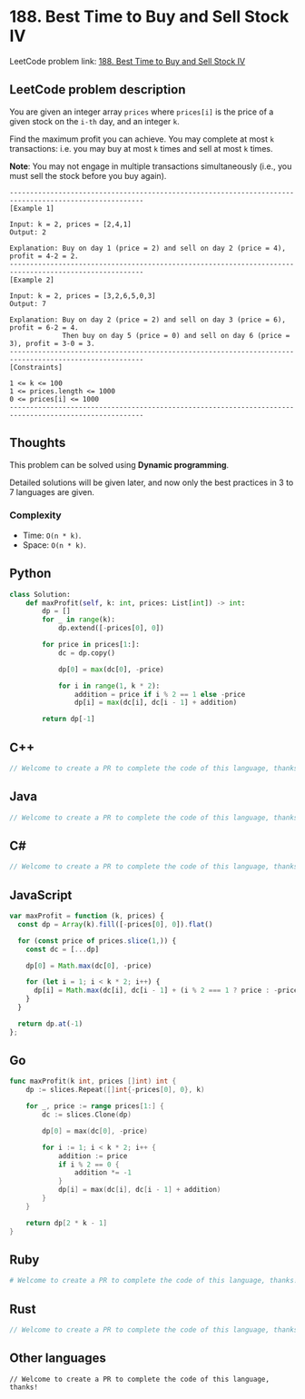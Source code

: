 # 188. Best Time to Buy and Sell Stock IV
LeetCode problem link: [188. Best Time to Buy and Sell Stock IV](https://leetcode.com/problems/best-time-to-buy-and-sell-stock-iv/)

## LeetCode problem description
You are given an integer array `prices` where `prices[i]` is the price of a given stock on the `i-th` day, and an integer `k`.

Find the maximum profit you can achieve. You may complete at most `k` transactions: i.e. you may buy at most `k` times and sell at most `k` times.

**Note**: You may not engage in multiple transactions simultaneously (i.e., you must sell the stock before you buy again).
```
-------------------------------------------------------------------------------------------------------
[Example 1]

Input: k = 2, prices = [2,4,1]
Output: 2

Explanation: Buy on day 1 (price = 2) and sell on day 2 (price = 4), profit = 4-2 = 2.
-------------------------------------------------------------------------------------------------------
[Example 2]

Input: k = 2, prices = [3,2,6,5,0,3]
Output: 7

Explanation: Buy on day 2 (price = 2) and sell on day 3 (price = 6), profit = 6-2 = 4.
             Then buy on day 5 (price = 0) and sell on day 6 (price = 3), profit = 3-0 = 3.
-------------------------------------------------------------------------------------------------------
[Constraints]

1 <= k <= 100
1 <= prices.length <= 1000
0 <= prices[i] <= 1000
-------------------------------------------------------------------------------------------------------
```

## Thoughts
This problem can be solved using **Dynamic programming**.

Detailed solutions will be given later, and now only the best practices in 3 to 7 languages are given.

### Complexity
* Time: `O(n * k)`.
* Space: `O(n * k)`.

## Python
```python
class Solution:
    def maxProfit(self, k: int, prices: List[int]) -> int:
        dp = []
        for _ in range(k):
            dp.extend([-prices[0], 0])

        for price in prices[1:]:
            dc = dp.copy()

            dp[0] = max(dc[0], -price)

            for i in range(1, k * 2):
                addition = price if i % 2 == 1 else -price
                dp[i] = max(dc[i], dc[i - 1] + addition)

        return dp[-1]
```

## C++
```cpp
// Welcome to create a PR to complete the code of this language, thanks!
```

## Java
```java
// Welcome to create a PR to complete the code of this language, thanks!
```

## C#
```c#
// Welcome to create a PR to complete the code of this language, thanks!
```

## JavaScript
```javascript
var maxProfit = function (k, prices) {
  const dp = Array(k).fill([-prices[0], 0]).flat()

  for (const price of prices.slice(1,)) {
    const dc = [...dp]

    dp[0] = Math.max(dc[0], -price)

    for (let i = 1; i < k * 2; i++) {
      dp[i] = Math.max(dc[i], dc[i - 1] + (i % 2 === 1 ? price : -price))
    }
  }

  return dp.at(-1)
};
```

## Go
```go
func maxProfit(k int, prices []int) int {
    dp := slices.Repeat([]int{-prices[0], 0}, k)

    for _, price := range prices[1:] {
        dc := slices.Clone(dp)

        dp[0] = max(dc[0], -price)

        for i := 1; i < k * 2; i++ {
            addition := price
            if i % 2 == 0 {
                addition *= -1
            }
            dp[i] = max(dc[i], dc[i - 1] + addition)
        }
    }

    return dp[2 * k - 1]
}
```

## Ruby
```ruby
# Welcome to create a PR to complete the code of this language, thanks!
```

## Rust
```rust
// Welcome to create a PR to complete the code of this language, thanks!
```

## Other languages
```
// Welcome to create a PR to complete the code of this language, thanks!
```
